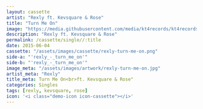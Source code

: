 ```yaml
---
layout: cassette
artist: "Rexly ft. Kevsquare & Rose"
title: "Turn Me On"
image: "https://media.githubusercontent.com/media/kt4records/kt4records.github.io/master/assets/images/socialmedia/rexly-turn-me-on.jpg"
description: "Rexly ft. Kevsquare & Rose"
permalink: /cassette/single//:title
date: 2015-06-04
cassette: "/assets/images/cassette/rexly-turn-me-on.png"
side-a: "'rexly_-_turn_me_on'"
side-b: "'rexly_-_turn_me_on'"
image_meta: "/assets/images/artwork/rexly-turn-me-on.jpg"
artist_meta: "Rexly"
title_meta: Turn Me On<br>ft. Kevsquare & Rose"
categories: Singles
tags: [rexly, kevsquare, rose]
icon: '<i class="demo-icon icon-cassette"></i>'
---
```


